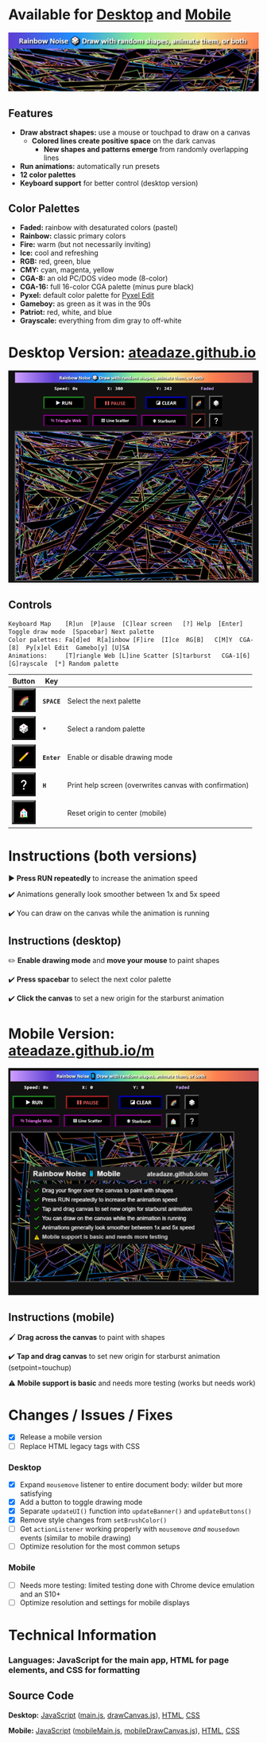 # Available for [Desktop](https://ateadaze.github.io/) and [Mobile](https://ateadaze.github.io/m/)
![rainbow_noise-repo_banner](/images/rainbow_noise-header.png)

## Features
* **Draw abstract shapes:** use a mouse or touchpad to draw on a canvas
  * **Colored lines create positive space** on the dark canvas
    * **New shapes and patterns emerge** from randomly overlapping lines
* **Run animations:** automatically run presets
* **12 color palettes** 
* **Keyboard support** for better control (desktop version)

## Color Palettes
* **Faded:** rainbow with desaturated colors (pastel)
* **Rainbow:** classic primary colors
* **Fire:** warm (but not necessarily inviting)
* **Ice:** cool and refreshing
* **RGB:** red, green, blue
* **CMY:** cyan, magenta, yellow
* **CGA-8:** an old PC/DOS video mode (8-color)
* **CGA-16:** full 16-color CGA palette (minus pure black)
* **Pyxel:** default color palette for [Pyxel Edit](pyxeledit.com)
* **Gameboy:** as green as it was in the 90s
* **Patriot:** red, white, and blue
* **Grayscale:** everything from dim gray to off-white

# Desktop Version: [ateadaze.github.io](https://ateadaze.github.io/)
![screenshot-faded](https://raw.githubusercontent.com/ATeaDaze/ateadaze.github.io/main/images/rainbow_noise-screenshot-1.png)
## Controls
```
Keyboard Map    [R]un  [P]ause  [C]lear screen   [?] Help  [Enter] Toggle draw mode  [Spacebar] Next palette
Color palettes: Fa[d]ed  R[a]inbow [F]ire  [I]ce  RG[B]   C[M]Y  CGA-[8]  Py[x]el Edit  Gamebo[y] [U]SA
Animations:     [T]riangle Web [L]ine Scatter [S]tarburst   CGA-1[6]  [G]rayscale  [*] Random palette
```
Button|Key|&nbsp;
---|---|---|
![Spacebar](/images/palette_button.png)|**`SPACE`**|Select the next palette
![Random](/images/random_palette_button.png)|**`*`**|Select a random palette
![E](/images/draw_button.png)|**`Enter`**|Enable or disable drawing mode
![H](/images/help_button.png)|**`H`**|Print help screen (overwrites canvas with confirmation)
![O](/images/origin_reset_button.png)|&nbsp;|Reset origin to center (mobile)

# Instructions (both versions)
▶  **Press RUN repeatedly** to increase the animation speed

✔️ Animations generally look smoother between 1x and 5x speed

✔️ You can draw on the canvas while the animation is running

## Instructions (desktop)
✏️ **Enable drawing mode** and **move your mouse** to paint shapes

✔️ **Press spacebar** to select the next color palette

✔️ **Click the canvas** to set a new origin for the starburst animation

# Mobile Version: [ateadaze.github.io/m](https://ateadaze.github.io/m/)
![mobile_screenshot](https://github.com/ATeaDaze/ateadaze.github.io/blob/main/images/rainbow_noise-screenshot-mobile.png)

## Instructions (mobile)
🖌️ **Drag across the canvas** to paint with shapes

✔️ **Tap and drag canvas** to set new origin for starburst animation (setpoint=touchup)

⚠️ **Mobile support is basic** and needs more testing (works but needs work)

# Changes / Issues / Fixes
* [X] Release a mobile version
* [ ] Replace HTML legacy tags with CSS
### Desktop
* [X] Expand `mousemove` listener to entire document body: wilder but more satisfying
* [X] Add a button to toggle drawing mode
* [X] Separate `updateUI()` function into `updateBanner()` and `updateButtons()`
* [X] Remove style changes from `setBrushColor()`
* [ ] Get `actionListener` working properly with `mousemove` *and* `mousedown` events (similar to mobile drawing)
* [ ] Optimize resolution for the most common setups
### Mobile
* [ ] Needs more testing: limited testing done with Chrome device emulation and an S10+
* [ ] Optimize resolution and settings for mobile displays

# Technical Information
### **Languages:** **JavaScript** for the main app, **HTML** for page elements, and **CSS** for formatting
## **Source Code**
**Desktop:** [JavaScript](/scripts) ([main.js](/scripts/main.js), [drawCanvas.js](/scripts/drawCanvas.js)), [HTML](index.html), [CSS](/styles/rainbow_noise.css)

**Mobile:** [JavaScript](/m/scripts) ([mobileMain.js](/m/scripts/mobileMain.js), [mobileDrawCanvas.js](/m/scripts/mobileDrawCanvas.js)), [HTML](/m/index.html), [CSS](/styles/rainbow_noise.css)
